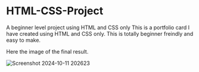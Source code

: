 # HTML-CSS-Project
A beginner level project using HTML and CSS only
This is a portfolio card I have created using HTML and CSS only. This is totally beginner freindly and easy to make.


Here the image of the final result.

![Screenshot 2024-10-11 202623](https://github.com/user-attachments/assets/75d9911d-9928-4710-8883-47f66b6ba5f5)
